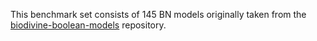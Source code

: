 This benchmark set consists of 145 BN models originally taken from the [biodivine-boolean-models](https://github.com/sybila/biodivine-boolean-models) repository.
